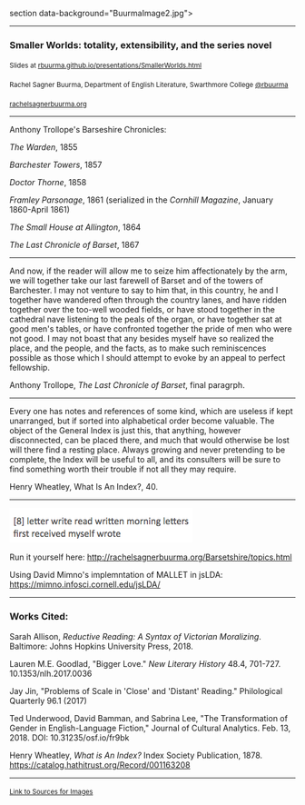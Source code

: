 section data-background="BuurmaImage2.jpg"></section>

---

### Smaller Worlds: totality, extensibility, and the series novel

<small>Slides at [rbuurma.github.io/presentations/SmallerWorlds.html](rbuurma.github.io/presentations/SmallerWorlds.html)</small>
<br>
<br><small>Rachel Sagner Buurma, Department of English Literature, Swarthmore College [@rbuurma](http://twitter.com/rbuurma)</small>
<br>
<br><small>[rachelsagnerbuurma.org](http://rachelsagnerbuurma.org)</small>

---

Anthony Trollope's Barseshire Chronicles:

*The Warden*, 1855

*Barchester Towers*, 1857

*Doctor Thorne*, 1858

*Framley Parsonage*, 1861 (serialized in the *Cornhill Magazine*, January 1860-April 1861)

*The Small House at Allington*, 1864

*The Last Chronicle of Barset*, 1867

---

And now, if the reader will allow me to seize him affectionately by the arm, we will together take our last farewell of Barset and of the towers of Barchester. I may not venture to say to him that, in this country, he and I together have wandered often through the country lanes, and have ridden together over the too-well wooded fields, or have stood together in the cathedral nave listening to the peals of the organ, or have together sat at good men's tables, or have confronted together the pride of men who were not good. I may not boast that any besides myself have so realized the place, and the people, and the facts, as to make such reminiscences possible as those which I should attempt to evoke by an appeal to perfect fellowship.

Anthony Trollope, *The Last Chronicle of Barset*, final paragrph.

---

Every one has notes and references of some kind, which are useless if kept unarranged, but if sorted into alphabetical order become valuable. The object of the General Index is just this, that anything, however disconnected, can be placed there, and much that would otherwise be lost will there find a resting place. Always growing and never pretending to be complete, the Index will be useful to all, and its consulters will be sure to find something worth their trouble if not all they may require.

Henry Wheatley, What Is An Index?, 40.

---

![Barset Letter Topic](BarsetLetterTopic.png)

Run it yourself here:
http://rachelsagnerbuurma.org/Barsetshire/topics.html

Using David Mimno's implemntation of MALLET in jsLDA:
https://mimno.infosci.cornell.edu/jsLDA/

---

### Works Cited:

Sarah Allison, *Reductive Reading: A Syntax of Victorian Moralizing*. Baltimore: Johns Hopkins University Press, 2018.

Lauren M.E. Goodlad, "Bigger Love." *New Literary History* 48.4, 701-727. 10.1353/nlh.2017.0036

Jay Jin, "Problems of Scale in 'Close' and 'Distant' Reading." Philological Quarterly 96.1 (2017)

Ted Underwood, David Bamman, and Sabrina Lee, "The Transformation of Gender in English-Language Fiction," Journal of Cultural Analytics. Feb. 13, 2018. DOI: 10.31235/osf.io/fr9bk

Henry Wheatley, *What is An Index?* Index Society Publication, 1878.
https://catalog.hathitrust.org/Record/001163208

---

<small>[Link to Sources for Images]()</small>
